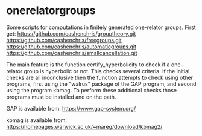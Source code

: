 # onerelatorgroups
Some scripts for computations in finitely generated one-relator groups.
First get:
https://github.com/cashenchris/grouptheory.git
https://github.com/cashenchris/freegroups.git
https://github.com/cashenchris/automaticgroups.git
https://github.com/cashenchris/smallcancellation.git

The main feature is the function certify_hyperbolicity to check if a one-relator group is hyperbolic or not. This checks several criteria. If the initial checks are all inconclusive then the function attempts to check using other programs, first using the "walrus" package of the GAP program, and second using the program kbmag. To perform these additional checks those programs must be installed and on the path.

GAP is available from:
https://www.gap-system.org/

kbmag is available from:
https://homepages.warwick.ac.uk/~mareg/download/kbmag2/


